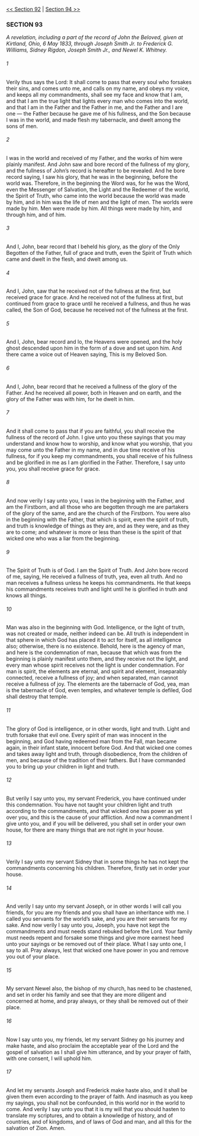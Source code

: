 [<< Section 92](Section%2092)  |  [Section 94 >>](Section%2094)

### SECTION 93

*A revelation, including a part of the record of John the Beloved, given at Kirtland, Ohio, 6 May 1833, through Joseph Smith Jr. to Frederick G. Williams, Sidney Rigdon, Joseph Smith Jr., and Newel K. Whitney.*

###### 1
Verily thus says the Lord: It shall come to pass that every soul who forsakes their sins, and comes unto me, and calls on my name, and obeys my voice, and keeps all my commandments, shall see my face and know that I am, and that I am the true light that lights every man who comes into the world, and that I am in the Father and the Father in me, and the Father and I are one — the Father because he gave me of his fullness, and the Son because I was in the world, and made flesh my tabernacle, and dwelt among the sons of men.

###### 2
I was in the world and received of my Father, and the works of him were plainly manifest. And John saw and bore record of the fullness of my glory, and the fullness of John’s record is hereafter to be revealed. And he bore record saying, I saw his glory, that he was in the beginning, before the world was. Therefore, in the beginning the Word was, for he was the Word, even the Messenger of Salvation, the Light and the Redeemer of the world, the Spirit of Truth, who came into the world because the world was made by him, and in him was the life of men and the light of men. The worlds were made by him. Men were made by him. All things were made by him, and through him, and of him.

###### 3
And I, John, bear record that I beheld his glory, as the glory of the Only Begotten of the Father, full of grace and truth, even the Spirit of Truth which came and dwelt in the flesh, and dwelt among us.

###### 4
And I, John, saw that he received not of the fullness at the first, but received grace for grace. And he received not of the fullness at first, but continued from grace to grace until he received a fullness, and thus he was called, the Son of God, because he received not of the fullness at the first.

###### 5
And I, John, bear record and lo, the Heavens were opened, and the holy ghost descended upon him in the form of a dove and set upon him. And there came a voice out of Heaven saying, This is my Beloved Son.

###### 6
And I, John, bear record that he received a fullness of the glory of the Father. And he received all power, both in Heaven and on earth, and the glory of the Father was with him, for he dwelt in him.

###### 7
And it shall come to pass that if you are faithful, you shall receive the fullness of the record of John. I give unto you these sayings that you may understand and know how to worship, and know what you worship, that you may come unto the Father in my name, and in due time receive of his fullness, for if you keep my commandments, you shall receive of his fullness and be glorified in me as I am glorified in the Father. Therefore, I say unto you, you shall receive grace for grace.

###### 8
And now verily I say unto you, I was in the beginning with the Father, and am the Firstborn, and all those who are begotten through me are partakers of the glory of the same, and are the church of the Firstborn. You were also in the beginning with the Father, that which is spirit, even the spirit of truth, and truth is knowledge of things as they are, and as they were, and as they are to come; and whatever is more or less than these is the spirit of that wicked one who was a liar from the beginning.

###### 9
The Spirit of Truth is of God. I am the Spirit of Truth. And John bore record of me, saying, He received a fullness of truth, yea, even all truth. And no man receives a fullness unless he keeps his commandments. He that keeps his commandments receives truth and light until he is glorified in truth and knows all things.

###### 10
Man was also in the beginning with God. Intelligence, or the light of truth, was not created or made, neither indeed can be. All truth is independent in that sphere in which God has placed it to act for itself, as all intelligence also; otherwise, there is no existence. Behold, here is the agency of man, and here is the condemnation of man, because that which was from the beginning is plainly manifest unto them, and they receive not the light, and every man whose spirit receives not the light is under condemnation. For man is spirit, the elements are eternal, and spirit and element, inseparably connected, receive a fullness of joy; and when separated, man cannot receive a fullness of joy. The elements are the tabernacle of God, yea, man is the tabernacle of God, even temples, and whatever temple is defiled, God shall destroy that temple.

###### 11
The glory of God is intelligence, or in other words, light and truth. Light and truth forsake that evil one. Every spirit of man was innocent in the beginning, and God having redeemed man from the Fall, man became again, in their infant state, innocent before God. And that wicked one comes and takes away light and truth, through disobedience, from the children of men, and because of the tradition of their fathers. But I have commanded you to bring up your children in light and truth.

###### 12
But verily I say unto you, my servant Frederick, you have continued under this condemnation. You have not taught your children light and truth according to the commandments, and that wicked one has power as yet over you, and this is the cause of your affliction. And now a commandment I give unto you, and if you will be delivered, you shall set in order your own house, for there are many things that are not right in your house.

###### 13
Verily I say unto my servant Sidney that in some things he has not kept the commandments concerning his children. Therefore, firstly set in order your house.

###### 14
And verily I say unto my servant Joseph, or in other words I will call you friends, for you are my friends and you shall have an inheritance with me. I called you servants for the world’s sake, and you are their servants for my sake. And now verily I say unto you, Joseph, you have not kept the commandments and must needs stand rebuked before the Lord. Your family must needs repent and forsake some things and give more earnest heed unto your sayings or be removed out of their place. What I say unto one, I say to all. Pray always, lest that wicked one have power in you and remove you out of your place.

###### 15
My servant Newel also, the bishop of my church, has need to be chastened, and set in order his family and see that they are more diligent and concerned at home, and pray always, or they shall be removed out of their place.

###### 16
Now I say unto you, my friends, let my servant Sidney go his journey and make haste, and also proclaim the acceptable year of the Lord and the gospel of salvation as I shall give him utterance, and by your prayer of faith, with one consent, I will uphold him.

###### 17
And let my servants Joseph and Frederick make haste also, and it shall be given them even according to the prayer of faith. And inasmuch as you keep my sayings, you shall not be confounded, in this world nor in the world to come. And verily I say unto you that it is my will that you should hasten to translate my scriptures, and to obtain a knowledge of history, and of countries, and of kingdoms, and of laws of God and man, and all this for the salvation of Zion. Amen.